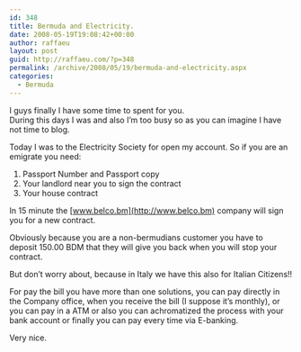 ```yaml
---
id: 348
title: Bermuda and Electricity.
date: 2008-05-19T19:08:42+00:00
author: raffaeu
layout: post
guid: http://raffaeu.com/?p=348
permalink: /archive/2008/05/19/bermuda-and-electricity.aspx
categories:
  - Bermuda
---
```

I guys finally I have some time to spent for you.   
During this days I was and also I&#8217;m too busy so as you can imagine I have not time to blog.

Today I was to the Electricity Society for open my account. So if you are an emigrate you need:

  1. Passport Number and Passport copy
  2. Your landlord near you to sign the contract
  3. Your house contract

In 15 minute the [www.belco.bm](http://www.belco.bm) company will sign you for a new contract.

Obviously because you are a non-bermudians customer you have to deposit 150.00 BDM that they will give you back when you will stop your contract.

But don&#8217;t worry about, because in Italy we have this also for Italian Citizens!!

For pay the bill you have more than one solutions, you can pay directly in the Company office, when you receive the bill (I suppose it&#8217;s monthly), or you can pay in a ATM or also you can achromatized the process with your bank account or finally you can pay every time via E-banking.

Very nice.